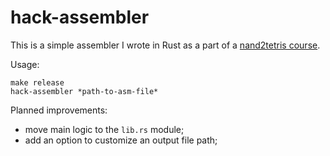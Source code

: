 # hack-assembler

This is a simple assembler I wrote in Rust as a part of a [nand2tetris course](https://www.nand2tetris.org/course).

Usage:
```
make release
hack-assembler *path-to-asm-file*
```

Planned improvements:
* move main logic to the `lib.rs` module;
* add an option to customize an output file path;
